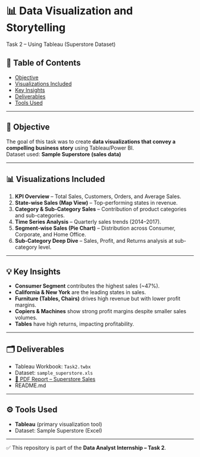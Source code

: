 # 📊 Data Visualization and Storytelling  
Task 2 – Using Tableau (Superstore Dataset)

## 🔗 Table of Contents
- [Objective](#-objective)
- [Visualizations Included](#-visualizations-included)
- [Key Insights](#-key-insights)
- [Deliverables](#-deliverables)
- [Tools Used](#-tools-used)


---

## 🎯 Objective
The goal of this task was to create **data visualizations that convey a compelling business story** using Tableau/Power BI.  
Dataset used: **Sample Superstore (sales data)**  

---

## 📊 Visualizations Included
1. **KPI Overview** – Total Sales, Customers, Orders, and Average Sales.  
2. **State-wise Sales (Map View)** – Top-performing states in revenue.  
3. **Category & Sub-Category Sales** – Contribution of product categories and sub-categories.  
4. **Time Series Analysis** – Quarterly sales trends (2014–2017).  
5. **Segment-wise Sales (Pie Chart)** – Distribution across Consumer, Corporate, and Home Office.  
6. **Sub-Category Deep Dive** – Sales, Profit, and Returns analysis at sub-category level.  

---

## 💡 Key Insights
- **Consumer Segment** contributes the highest sales (~47%).  
- **California & New York** are the leading states in sales.  
- **Furniture (Tables, Chairs)** drives high revenue but with lower profit margins.  
- **Copiers & Machines** show strong profit margins despite smaller sales volumes.  
- **Tables** have high returns, impacting profitability.  

---

## 🗂 Deliverables
- Tableau Workbook: `Task2.twbx`  
- Dataset: `sample_superstore.xls`  
- [📄 PDF Report – Superstore Sales](Super%20store%20sales.pdf)  
- README.md  

---

## ⚙️ Tools Used
- **Tableau** (primary visualization tool)  
- Dataset: Sample Superstore (Excel)  

---



✅ This repository is part of the **Data Analyst Internship – Task 2**.
